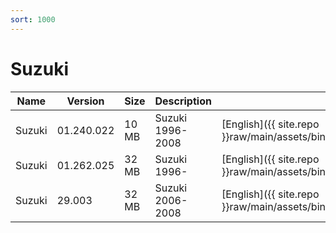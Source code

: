 ```yaml
---
sort: 1000
---
```

# Suzuki

| Name | Version | Size | Description | Languages | 
| --- | --- | --- | --- | --- | 
| Suzuki | 01.240.022 | 10 MB | Suzuki 1996-2008 | [English]({{ site.repo }}raw/main/assets/binfiles/tech2_card_suzuki_v01.240.022_en.zip) | 
| Suzuki | 01.262.025 | 32 MB | Suzuki 1996- | [English]({{ site.repo }}raw/main/assets/binfiles/tech2_card_suzuki_v01.262.025_en.zip) | 
| Suzuki | 29.003 | 32 MB | Suzuki 2006-2008 | [English]({{ site.repo }}raw/main/assets/binfiles/tech2_card_suzuki_v29.003_en.zip) | 

